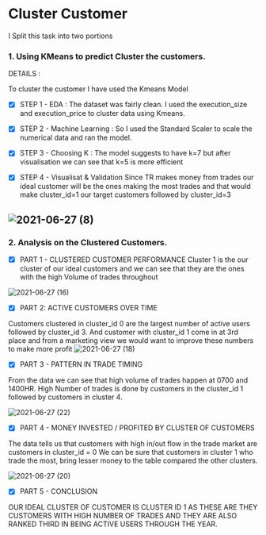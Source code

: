 # Cluster Customer

I Split this task into two portions 

### 1. Using KMeans to predict Cluster the customers. 

DETAILS : 

To cluster the customer I have used the Kmeans Model
- [X] STEP 1 - EDA : 
The dataset was fairly clean.
I used the execution_size and execution_price to cluster data using Kmeans.

- [X] STEP 2 - Machine Learning :
So I used the Standard Scaler to scale the numerical data and ran the model. 

- [X] STEP 3 - Choosing K :
The model suggests to have k=7 but after visualisation we can see that k=5 is more efficient

- [X] STEP 4 - Visualisat & Validation
Since TR makes money from trades our ideal customer will be the ones making the most trades and that would make cluster_id=1 our target customers followed by cluster_id=3 

![2021-06-27 (8)](https://user-images.githubusercontent.com/81169091/123558250-8c5df980-d795-11eb-9351-aeb5c49a59b0.png)
--------------------------------------------------------------------------------------------------------------------------------------------------------------------------
### 2. Analysis on the Clustered Customers.

- [X] PART 1 - CLUSTERED CUSTOMER PERFORMANCE 
Cluster 1 is the our cluster of our ideal customers and we can see that they are the ones with the high Volume of trades throughout 

![2021-06-27 (16)](https://user-images.githubusercontent.com/81169091/123558280-bfa08880-d795-11eb-8f46-da2a4decce26.png)

- [X] PART 2: ACTIVE CUSTOMERS OVER TIME

Customers clustered in cluster_id 0 are the largest number of active users followed by cluster_id 3.
And customer with cluster_id 1 come in at 3rd place and from a marketing view we would want to improve these numbers to make more profit
![2021-06-27 (18)](https://user-images.githubusercontent.com/81169091/123558309-e363ce80-d795-11eb-94c5-02515aa5881b.png)

- [X] PART 3 - PATTERN IN TRADE TIMING

From the data we can see that high volume of trades happen at 0700 and 1400HR.
High Number of trades is done by customers in the cluster_id 1 followed by customers in cluster 4. 

![2021-06-27 (22)](https://user-images.githubusercontent.com/81169091/123558340-f8406200-d795-11eb-89a6-bd286108202b.png)

- [X] PART 4 - MONEY INVESTED / PROFITED BY CLUSTER OF CUSTOMERS

The data tells us that customers with high in/out flow in the trade market are customers in cluster_id = 0
We can be sure that customers in cluster 1 who trade the most, bring lesser money to the table compared the other clusters. 

![2021-06-27 (20)](https://user-images.githubusercontent.com/81169091/123558362-10b07c80-d796-11eb-88cb-d677c456be91.png)

- [X] PART 5 - CONCLUSION 

OUR IDEAL CLUSTER OF CUSTOMER IS CLUSTER ID 1 AS THESE ARE THEY CUSTOMERS WITH HIGH NUMBER OF TRADES AND THEY ARE ALSO RANKED THIRD IN BEING ACTIVE USERS THROUGH THE YEAR.





